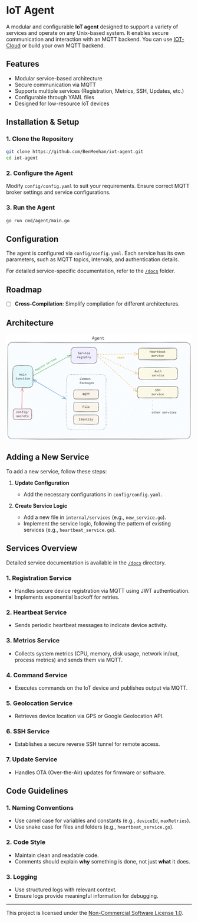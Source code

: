 # IoT Agent

A modular and configurable **IoT agent** designed to support a variety of services and operate on any Unix-based system. It enables secure communication and interaction with an MQTT backend. You can use [IOT-Cloud](https://github.com/BenMeehan/iot-cloud) or build your own MQTT backend.

## Features

- Modular service-based architecture  
- Secure communication via MQTT  
- Supports multiple services (Registration, Metrics, SSH, Updates, etc.)  
- Configurable through YAML files  
- Designed for low-resource IoT devices  

## Installation & Setup

### 1. Clone the Repository

```sh
git clone https://github.com/BenMeehan/iot-agent.git
cd iot-agent
```

### 2. Configure the Agent

Modify `config/config.yaml` to suit your requirements. Ensure correct MQTT broker settings and service configurations.

### 3. Run the Agent

```sh
go run cmd/agent/main.go
```

## Configuration

The agent is configured via `config/config.yaml`. Each service has its own parameters, such as MQTT topics, intervals, and authentication details.

For detailed service-specific documentation, refer to the [`/docs`](./docs/) folder.

## Roadmap

- [ ] **Cross-Compilation**: Simplify compilation for different architectures.

## Architecture

![arch.png](./.github/images/agent-arch.png)

## Adding a New Service

To add a new service, follow these steps:

1. **Update Configuration**  
   - Add the necessary configurations in `config/config.yaml`.

2. **Create Service Logic**  
   - Add a new file in `internal/services` (e.g., `new_service.go`).  
   - Implement the service logic, following the pattern of existing services (e.g., `heartbeat_service.go`).

## Services Overview

Detailed service documentation is available in the [`/docs`](./docs/) directory.

### 1. Registration Service
- Handles secure device registration via MQTT using JWT authentication.
- Implements exponential backoff for retries.

### 2. Heartbeat Service
- Sends periodic heartbeat messages to indicate device activity.

### 3. Metrics Service
- Collects system metrics (CPU, memory, disk usage, network in/out, process metrics) and sends them via MQTT.

### 4. Command Service
- Executes commands on the IoT device and publishes output via MQTT.

### 5. Geolocation Service
- Retrieves device location via GPS or Google Geolocation API.

### 6. SSH Service
- Establishes a secure reverse SSH tunnel for remote access.

### 7. Update Service
- Handles OTA (Over-the-Air) updates for firmware or software.

## Code Guidelines

### 1. Naming Conventions
- Use camel case for variables and constants (e.g., `deviceId`, `maxRetries`).
- Use snake case for files and folders (e.g., `heartbeat_service.go`).

### 2. Code Style
- Maintain clean and readable code.
- Comments should explain **why** something is done, not just **what** it does.

### 3. Logging
- Use structured logs with relevant context.
- Ensure logs provide meaningful information for debugging.

---

This project is licensed under the [Non-Commercial Software License 1.0](./LICENSE.md).
